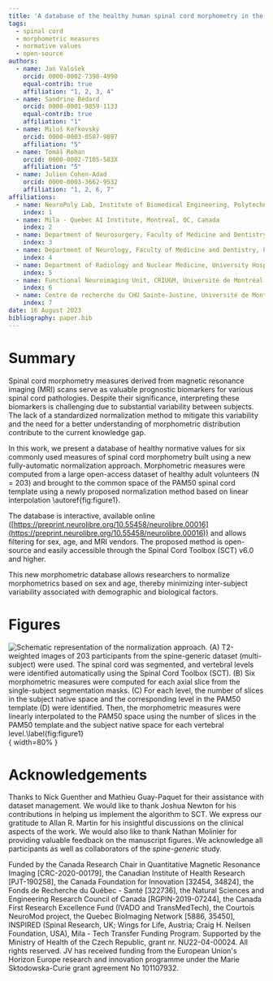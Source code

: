 ```yaml
---
title: 'A database of the healthy human spinal cord morphometry in the PAM50 template space'
tags:
  - spinal cord
  - morphometric measures 
  - normative values
  - open-source
authors:
  - name: Jan Valošek
    orcid: 0000-0002-7398-4990
    equal-contrib: true
    affiliation: "1, 2, 3, 4"
  - name: Sandrine Bédard
    orcid: 0000-0001-9859-1133
    equal-contrib: true
    affiliation: "1"
  - name: Miloš Keřkovský
    orcid: 0000-0003-0587-9897
    affiliation: "5"
  - name: Tomáš Rohan
    orcid: 0000-0002-7105-583X
    affiliation: "5"
  - name: Julien Cohen-Adad
    orcid: 0000-0003-3662-9532
    affiliation: "1, 2, 6, 7"
affiliations:
  - name: NeuroPoly Lab, Institute of Biomedical Engineering, Polytechnique Montreal, Montreal, QC, Canada
    index: 1
  - name: Mila - Quebec AI Institute, Montreal, QC, Canada
    index: 2
  - name: Department of Neurosurgery, Faculty of Medicine and Dentistry, Palacký University Olomouc, Olomouc, Czechia
    index: 3
  - name: Department of Neurology, Faculty of Medicine and Dentistry, Palacký University Olomouc, Olomouc, Czechia
    index: 4
  - name: Department of Radiology and Nuclear Medicine, University Hospital Brno and Masaryk University, Brno, Czechia
    index: 5
  - name: Functional Neuroimaging Unit, CRIUGM, Université de Montréal, Montreal, QC, Canada
    index: 6
  - name: Centre de recherche du CHU Sainte-Justine, Université de Montréal, Montreal, QC, Canada
    index: 7
date: 16 August 2023
bibliography: paper.bib
---
```


# Summary

Spinal cord morphometry measures derived from magnetic resonance imaging (MRI) scans serve as valuable prognostic biomarkers 
for various spinal cord pathologies. Despite their significance, interpreting these biomarkers is challenging due to substantial 
variability between subjects. The lack of a standardized normalization method to mitigate this variability and the need for a 
better understanding of morphometric distribution contribute to the current knowledge gap.

In this work, we present a database of healthy normative values for six commonly used measures of spinal cord morphometry built 
using a new fully-automatic normalization approach. Morphometric measures were computed from a large open-access dataset of 
healthy adult volunteers (N = 203) and brought to the common space of the PAM50 spinal cord template using a newly proposed 
normalization method based on linear interpolation \autoref{fig:figure1}.

The database is interactive, available online ([https://preprint.neurolibre.org/10.55458/neurolibre.00016](https://preprint.neurolibre.org/10.55458/neurolibre.00016)) and allows filtering for sex, age, 
and MRI vendors. The proposed method is open-source and easily accessible through the Spinal Cord Toolbox (SCT) v6.0 and higher. 

This new morphometric database allows researchers to normalize morphometrics based on sex and age, thereby minimizing inter-subject 
variability associated with demographic and biological factors.

# Figures

![Schematic representation of the normalization approach. (A) T2-weighted images of 203 participants from the spine-generic 
dataset (multi-subject) were used. The spinal cord was segmented, and vertebral levels were identified automatically 
using the Spinal Cord Toolbox (SCT). (B) Six morphometric measures were computed for each axial slice from the single-subject 
segmentation masks. (C) For each level, the number of slices in the subject native space and the corresponding level in the PAM50 
template (D) were identified. Then, the morphometric measures were linearly interpolated to the PAM50 space using the number of 
slices in the PAM50 template and the subject native space for each vertebral level.\label{fig:figure1}](content/images/fig1.png){ width=80% }

# Acknowledgements

Thanks to Nick Guenther and Mathieu Guay-Paquet for their assistance with dataset management. We would like to thank Joshua 
Newton for his contributions in helping us implement the algorithm to SCT. We express our gratitude to Allan R. Martin for 
his insightful discussions on the clinical aspects of the work. We would also like to thank Nathan Molinier for providing 
valuable feedback on the manuscript figures. We acknowledge all participants as well as collaborators of the _spine-generic_ study.

Funded by the Canada Research Chair in Quantitative Magnetic Resonance Imaging [CRC-2020-00179], the Canadian Institute of 
Health Research [PJT-190258], the Canada Foundation for Innovation [32454, 34824], the Fonds de Recherche du Québec - Santé 
[322736], the Natural Sciences and Engineering Research Council of Canada [RGPIN-2019-07244], the Canada First Research Excellence 
Fund (IVADO and TransMedTech), the Courtois NeuroMod project, the Quebec BioImaging Network [5886, 35450], INSPIRED (Spinal 
Research, UK; Wings for Life, Austria; Craig H. Neilsen Foundation, USA), Mila - Tech Transfer Funding Program. Supported by 
the Ministry of Health of the Czech Republic, grant nr. NU22-04-00024. All rights reserved. JV has received funding from the 
European Union's Horizon Europe research and innovation programme under the Marie Sktodowska-Curie grant agreement No 101107932.

